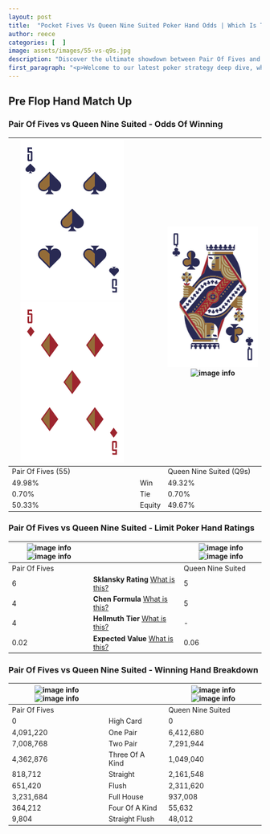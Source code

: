 ```yaml
---
layout: post
title:  "Pocket Fives Vs Queen Nine Suited Poker Hand Odds | Which Is The Better Hand In Poker? A Complete Guide"
author: reece
categories: [  ]
image: assets/images/55-vs-q9s.jpg
description: "Discover the ultimate showdown between Pair Of Fives and Queen Nine Suited in poker! Uncover the odds, strategies, and scenarios where one hand triumphs over the other. Get ready to up your poker game with this thrilling analysis."
first_paragraph: "<p>Welcome to our latest poker strategy deep dive, where we're pitting two distinct hands against each other in a high-stakes showdown: Pair Of Fives vs Queen Nine Suited.</p><p>In the dynamic world of poker, every decision counts, and knowing which hand holds the upper hand is key to your success at the table.</p><p>In this article, we'll dissect these two hands, explore the scenarios where one dominates the other, and equip you with the knowledge to make strategic choices that can tip the odds in your favor.</p><p>Get ready to unravel the intriguing dynamics of these poker hands and elevate your game to new heights.</p>"
---
```




[comment]: # (sp0)

## Pre Flop Hand Match Up

<div class="table hand-ratings" markdown="1"> 



### Pair Of Fives vs Queen Nine Suited - Odds Of Winning


    
| ![image info](assets/images/hand1/5.png) ![image info](assets/images/hand1/5o.png) |  | ![image info](assets/images/hand2/q.png) ![image info](assets/images/hand2/9s.png) |
| -------- | -------- | -------- |
| Pair Of Fives (55) |  | Queen Nine Suited (Q9s) |
| 49.98% | Win | 49.32% |
| 0.70% | Tie | 0.70% |
| 50.33% | Equity | 49.67% |




[comment]: # (sp1)



### Pair Of Fives vs Queen Nine Suited - Limit Poker Hand Ratings


    
| ![image info](https://www.riverpairs.com/assets/images/hand1/5.png) ![image info](https://www.riverpairs.com/assets/images/hand1/5o.png) |  | ![image info](https://www.riverpairs.com/assets/images/hand2/q.png) ![image info](https://www.riverpairs.com/assets/images/hand2/9s.png) |
| -------- | -------- | -------- |
| Pair Of Fives |  | Queen Nine Suited |
| 6 | **Sklansky Rating** [What is this?](/sklansky-rating-explained) | 5 |
| 4 | **Chen Formula** [What is this?](/chen-formula-explained) | 5 |
| 4 | **Hellmuth Tier** [What is this?](/Hellmuth-tier-explained) | - |
| 0.02 | **Expected Value** [What is this?](/expected-value-explained) | 0.06 |




[comment]: # (sp2)



### Pair Of Fives vs Queen Nine Suited - Winning Hand Breakdown


    
| ![image info](https://www.riverpairs.com/assets/images/hand1/5.png) ![image info](https://www.riverpairs.com/assets/images/hand1/5o.png) |  | ![image info](https://www.riverpairs.com/assets/images/hand2/q.png) ![image info](https://www.riverpairs.com/assets/images/hand2/9s.png) |
| -------- | -------- | -------- |
| Pair Of Fives |  | Queen Nine Suited |
| 0 | High Card | 0 |
| 4,091,220 | One Pair | 6,412,680 |
| 7,008,768 | Two Pair | 7,291,944 |
| 4,362,876 | Three Of A Kind | 1,049,040 |
| 818,712 | Straight | 2,161,548 |
| 651,420 | Flush | 2,311,620 |
| 3,231,684 | Full House | 937,008 |
| 364,212 | Four Of A Kind | 55,632 |
| 9,804 | Straight Flush | 48,012 |




[comment]: # (sp3)



</div>

[comment]: # (sp4)



[comment]: # (sp5)

